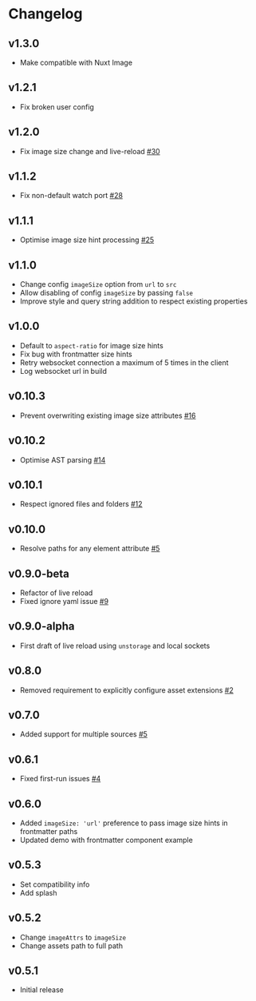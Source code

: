 # Changelog

## v1.3.0

- Make compatible with Nuxt Image

## v1.2.1

- Fix broken user config

## v1.2.0

- Fix image size change and live-reload [#30](../../issues/30)

## v1.1.2

- Fix non-default watch port [#28](../../issues/28)

## v1.1.1

- Optimise image size hint processing [#25](../../issues/25)

## v1.1.0

- Change config `imageSize` option from `url` to `src`
- Allow disabling of config `imageSize` by passing `false`
- Improve style and query string addition to respect existing properties 

## v1.0.0

- Default to `aspect-ratio` for image size hints
- Fix bug with frontmatter size hints
- Retry websocket connection a maximum of 5 times in the client
- Log websocket url in build

## v0.10.3

- Prevent overwriting existing image size attributes [#16](../../issues/16)

## v0.10.2

- Optimise AST parsing [#14](../../issues/14)

## v0.10.1

- Respect ignored files and folders [#12](../../issues/12)

## v0.10.0

- Resolve paths for any element attribute [#5](../../issues/5)

## v0.9.0-beta

- Refactor of live reload
- Fixed ignore yaml issue [#9](../../issues/9)

## v0.9.0-alpha

- First draft of live reload using `unstorage` and local sockets

## v0.8.0

- Removed requirement to explicitly configure asset extensions [#2](../../issues/2)

## v0.7.0

- Added support for multiple sources [#5](../../issues/5)

## v0.6.1

- Fixed first-run issues [#4](../../issues/4)

## v0.6.0

- Added `imageSize: 'url'` preference to pass image size hints in frontmatter paths
- Updated demo with frontmatter component example

## v0.5.3

- Set compatibility info
- Add splash

## v0.5.2

- Change `imageAttrs` to `imageSize`
- Change assets path to full path

## v0.5.1

- Initial release
